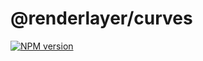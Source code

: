 # @renderlayer/curves

[![NPM version][npm-badge]][npm-url]

[npm-badge]: https://img.shields.io/npm/v/@renderlayer/curves
[npm-url]: https://www.npmjs.com/package/@renderlayer/curves
